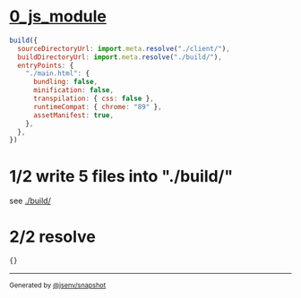 # [0_js_module](../../new_inline_content.test.mjs#L8)

```js
build({
  sourceDirectoryUrl: import.meta.resolve("./client/"),
  buildDirectoryUrl: import.meta.resolve("./build/"),
  entryPoints: {
    "./main.html": {
      bundling: false,
      minification: false,
      transpilation: { css: false },
      runtimeCompat: { chrome: "89" },
      assetManifest: true,
    },
  },
})
```

# 1/2 write 5 files into "./build/"

see [./build/](./build/)

# 2/2 resolve

```js
{}
```

---

<sub>
  Generated by <a href="https://github.com/jsenv/core/tree/main/packages/independent/snapshot">@jsenv/snapshot</a>
</sub>
